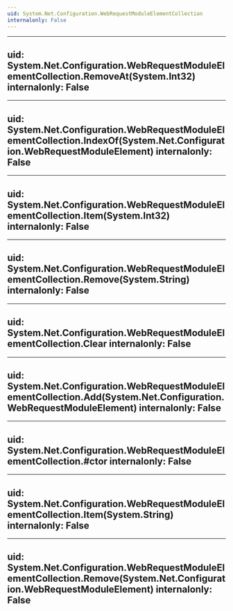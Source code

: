 ```yaml
---
uid: System.Net.Configuration.WebRequestModuleElementCollection
internalonly: False
---
```


---
uid: System.Net.Configuration.WebRequestModuleElementCollection.RemoveAt(System.Int32)
internalonly: False
---

---
uid: System.Net.Configuration.WebRequestModuleElementCollection.IndexOf(System.Net.Configuration.WebRequestModuleElement)
internalonly: False
---

---
uid: System.Net.Configuration.WebRequestModuleElementCollection.Item(System.Int32)
internalonly: False
---

---
uid: System.Net.Configuration.WebRequestModuleElementCollection.Remove(System.String)
internalonly: False
---

---
uid: System.Net.Configuration.WebRequestModuleElementCollection.Clear
internalonly: False
---

---
uid: System.Net.Configuration.WebRequestModuleElementCollection.Add(System.Net.Configuration.WebRequestModuleElement)
internalonly: False
---

---
uid: System.Net.Configuration.WebRequestModuleElementCollection.#ctor
internalonly: False
---

---
uid: System.Net.Configuration.WebRequestModuleElementCollection.Item(System.String)
internalonly: False
---

---
uid: System.Net.Configuration.WebRequestModuleElementCollection.Remove(System.Net.Configuration.WebRequestModuleElement)
internalonly: False
---
